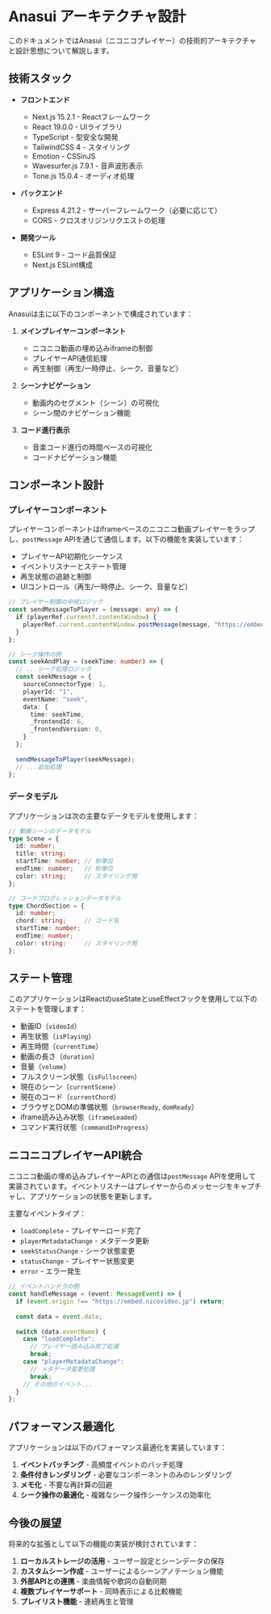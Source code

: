 # Anasui アーキテクチャ設計

このドキュメントではAnasui（ニコニコプレイヤー）の技術的アーキテクチャと設計思想について解説します。

## 技術スタック

- **フロントエンド**
  - Next.js 15.2.1 - Reactフレームワーク
  - React 19.0.0 - UIライブラリ
  - TypeScript - 型安全な開発
  - TailwindCSS 4 - スタイリング
  - Emotion - CSSinJS
  - Wavesurfer.js 7.9.1 - 音声波形表示
  - Tone.js 15.0.4 - オーディオ処理

- **バックエンド**
  - Express 4.21.2 - サーバーフレームワーク（必要に応じて）
  - CORS - クロスオリジンリクエストの処理

- **開発ツール**
  - ESLint 9 - コード品質保証
  - Next.js ESLint構成

## アプリケーション構造

Anasuiは主に以下のコンポーネントで構成されています：

1. **メインプレイヤーコンポーネント**
   - ニコニコ動画の埋め込みiframeの制御
   - プレイヤーAPI通信処理
   - 再生制御（再生/一時停止、シーク、音量など）

2. **シーンナビゲーション**
   - 動画内のセグメント（シーン）の可視化
   - シーン間のナビゲーション機能

3. **コード進行表示**
   - 音楽コード進行の時間ベースの可視化
   - コードナビゲーション機能

## コンポーネント設計

### プレイヤーコンポーネント

プレイヤーコンポーネントはiframeベースのニコニコ動画プレイヤーをラップし、`postMessage` APIを通じて通信します。以下の機能を実装しています：

- プレイヤーAPI初期化シーケンス
- イベントリスナーとステート管理
- 再生状態の追跡と制御
- UIコントロール（再生/一時停止、シーク、音量など）

```typescript
// プレイヤー制御の中核ロジック
const sendMessageToPlayer = (message: any) => {
  if (playerRef.current?.contentWindow) {
    playerRef.current.contentWindow.postMessage(message, "https://embed.nicovideo.jp");
  }
};

// シーク操作の例
const seekAndPlay = (seekTime: number) => {
  // ...シーク処理ロジック
  const seekMessage = {
    sourceConnectorType: 1,
    playerId: "1",
    eventName: "seek",
    data: {
      time: seekTime,
      _frontendId: 6,
      _frontendVersion: 0,
    }
  };
  
  sendMessageToPlayer(seekMessage);
  // ...追加処理
};
```

### データモデル

アプリケーションは次の主要なデータモデルを使用します：

```typescript
// 動画シーンのデータモデル
type Scene = {
  id: number;
  title: string;
  startTime: number; // 秒単位
  endTime: number;   // 秒単位
  color: string;     // スタイリング用
};

// コードプログレッションデータモデル
type ChordSection = {
  id: number;
  chord: string;     // コード名
  startTime: number;
  endTime: number;
  color: string;     // スタイリング用
};
```

## ステート管理

このアプリケーションはReactのuseStateとuseEffectフックを使用して以下のステートを管理します：

- 動画ID（`videoId`）
- 再生状態（`isPlaying`）
- 再生時間（`currentTime`）
- 動画の長さ（`duration`）
- 音量（`volume`）
- フルスクリーン状態（`isFullscreen`）
- 現在のシーン（`currentScene`）
- 現在のコード（`currentChord`）
- ブラウザとDOMの準備状態（`browserReady`, `domReady`）
- iframe読み込み状態（`iframeLoaded`）
- コマンド実行状態（`commandInProgress`）

## ニコニコプレイヤーAPI統合

ニコニコ動画の埋め込みプレイヤーAPIとの通信は`postMessage` APIを使用して実装されています。イベントリスナーはプレイヤーからのメッセージをキャプチャし、アプリケーションの状態を更新します。

主要なイベントタイプ：
- `loadComplete` - プレイヤーロード完了
- `playerMetadataChange` - メタデータ更新
- `seekStatusChange` - シーク状態変更
- `statusChange` - プレイヤー状態変更
- `error` - エラー発生

```typescript
// イベントハンドラの例
const handleMessage = (event: MessageEvent) => {
  if (event.origin !== "https://embed.nicovideo.jp") return;
  
  const data = event.data;
  
  switch (data.eventName) {
    case "loadComplete":
      // プレイヤー読み込み完了処理
      break;
    case "playerMetadataChange":
      // メタデータ変更処理
      break;
    // その他のイベント...
  }
};
```

## パフォーマンス最適化

アプリケーションは以下のパフォーマンス最適化を実装しています：

1. **イベントバッチング** - 高頻度イベントのバッチ処理
2. **条件付きレンダリング** - 必要なコンポーネントのみのレンダリング
3. **メモ化** - 不要な再計算の回避
4. **シーク操作の最適化** - 複雑なシーク操作シーケンスの効率化

## 今後の展望

将来的な拡張として以下の機能の実装が検討されています：

1. **ローカルストレージの活用** - ユーザー設定とシーンデータの保存
2. **カスタムシーン作成** - ユーザーによるシーンアノテーション機能
3. **外部APIとの連携** - 楽曲情報や歌詞の自動同期
4. **複数プレイヤーサポート** - 同時表示による比較機能
5. **プレイリスト機能** - 連続再生と管理
